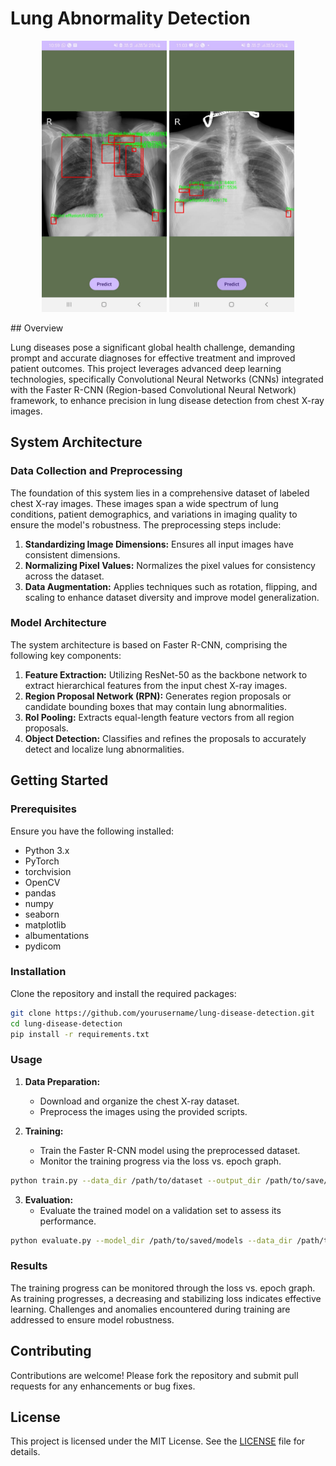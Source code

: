 # Lung Abnormality Detection
<p align="center">
  <img src="Preview_1.jpeg" width="200" alt="Screenshot 1">
  <img src="Preview_2.jpeg" width="200" alt="Screenshot 2">
</p>
## Overview

Lung diseases pose a significant global health challenge, demanding prompt and accurate diagnoses for effective treatment and improved patient outcomes. This project leverages advanced deep learning technologies, specifically Convolutional Neural Networks (CNNs) integrated with the Faster R-CNN (Region-based Convolutional Neural Network) framework, to enhance precision in lung disease detection from chest X-ray images.

## System Architecture

### Data Collection and Preprocessing

The foundation of this system lies in a comprehensive dataset of labeled chest X-ray images. These images span a wide spectrum of lung conditions, patient demographics, and variations in imaging quality to ensure the model's robustness. The preprocessing steps include:

1. **Standardizing Image Dimensions:** Ensures all input images have consistent dimensions.
2. **Normalizing Pixel Values:** Normalizes the pixel values for consistency across the dataset.
3. **Data Augmentation:** Applies techniques such as rotation, flipping, and scaling to enhance dataset diversity and improve model generalization.

### Model Architecture

The system architecture is based on Faster R-CNN, comprising the following key components:

1. **Feature Extraction:** Utilizing ResNet-50 as the backbone network to extract hierarchical features from the input chest X-ray images.
2. **Region Proposal Network (RPN):** Generates region proposals or candidate bounding boxes that may contain lung abnormalities.
3. **RoI Pooling:** Extracts equal-length feature vectors from all region proposals.
4. **Object Detection:** Classifies and refines the proposals to accurately detect and localize lung abnormalities.

## Getting Started

### Prerequisites

Ensure you have the following installed:

- Python 3.x
- PyTorch
- torchvision
- OpenCV
- pandas
- numpy
- seaborn
- matplotlib
- albumentations
- pydicom

### Installation

Clone the repository and install the required packages:

```bash
git clone https://github.com/yourusername/lung-disease-detection.git
cd lung-disease-detection
pip install -r requirements.txt
```

### Usage

1. **Data Preparation:**
   - Download and organize the chest X-ray dataset.
   - Preprocess the images using the provided scripts.

2. **Training:**
   - Train the Faster R-CNN model using the preprocessed dataset.
   - Monitor the training progress via the loss vs. epoch graph.

```bash
python train.py --data_dir /path/to/dataset --output_dir /path/to/save/models
```

3. **Evaluation:**
   - Evaluate the trained model on a validation set to assess its performance.

```bash
python evaluate.py --model_dir /path/to/saved/models --data_dir /path/to/validation/dataset
```

### Results

The training progress can be monitored through the loss vs. epoch graph. As training progresses, a decreasing and stabilizing loss indicates effective learning. Challenges and anomalies encountered during training are addressed to ensure model robustness.

## Contributing

Contributions are welcome! Please fork the repository and submit pull requests for any enhancements or bug fixes.

## License

This project is licensed under the MIT License. See the [LICENSE](LICENSE) file for details.
